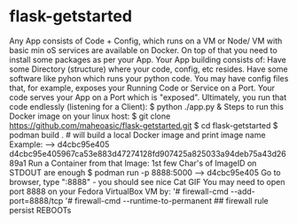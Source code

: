 # flask-getstarted
Any App consists of Code + Config, which runs on a VM or Node/
VM with basic min oS services are available on Docker.
On top of that you need to install some packages as per your App.
Your App building consists of:
Have some Directory (structure) where your code, config, etc resides.
Have some software like pyhon which runs your python code.
You may have config files that, for example, exposes your Running Code or Service on a Port.
Your code serves your App on a Port which is "exposed".
Ultimately, you run that code endlessly (listening for a Client):
$ python ./app.py &
Steps to run this Docker image on your linux host:
$ git clone https://github.com/maheoasic/flask-getstarted.git
$ cd flask-getstarted
$ podman build .  # will build a local Docker image and print image name
Example:
--> d4cbc95e405
d4cbc95e405967ca53e883d47274128fd907425a825033a94deb75a43d2689a1
Run a Container from that Image: 1st few Char's of ImageID on STDOUT are enough
$ podman run -p 8888:5000 --> d4cbc95e405
Go to browser, type "<IP-of-fedoraVM>:8888" - you should see nice Cat GIF
You may need to open port 8888 on your Fedora VirtualBox VM by:
'# firewall-cmd --add-port=8888/tcp
'# firewall-cmd --runtime-to-permanent  ## firewall rule persist REBOOTs
